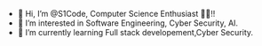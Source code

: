 - 👋 Hi, I’m @S1Code, Computer Science Enthusiast 👨‍💻!!
- 👀 I’m interested in Software Engineering, Cyber Security, AI.
- 🌱 I’m currently learning Full stack developement,Cyber Security.

<!---
S1Code/S1Code is a ✨ special ✨ repository because its `README.md` (this file) appears on your GitHub profile.
You can click the Preview link to take a look at your changes.
--->
